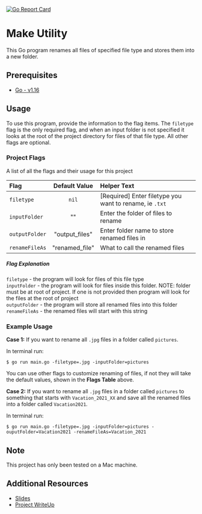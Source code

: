 [![Go Report Card](https://goreportcard.com/badge/github.com/caocmai/Make-Utility)](https://goreportcard.com/report/github.com/caocmai/Make-Utility)

# Make Utility
This Go program renames all files of specified file type and stores them into a new folder.

## Prerequisites
* [Go - v1.16](https://golang.org/doc/install)

## Usage 
To use this program, provide the information to the flag items. The `filetype` flag is the only required flag, and when an input folder is not specified it looks at the root of the project directory for files of that file type. All other flags are optional. 

### Project Flags
A list of all the flags and their usage for this project

| Flag | Default Value | Helper Text |
| :--- | :---: | :--- |
| `filetype` | `nil` | [Required] Enter filetype you want to rename, ie `.txt` |
| `inputFolder` | ""  | Enter the folder of files to rename |
| `outputFolder` | "output_files" | Enter folder name to store renamed files in |
| `renameFileAs` | "renamed_file" | What to call the renamed files |

##### Flag Explanation
`filetype` - the program will look for files of this file type <br/>
`inputFolder` - the program will look for files inside this folder. NOTE: folder must be at root of project. If one is not provided then program will look for the files at the root of project <br/>
`outputFolder` - the program will store all renamed files into this folder <br/>
`renameFileAs` - the renamed files will start with this string


### Example Usage
**Case 1:** If you want to rename all `.jpg` files in a folder called `pictures`.

In terminal run:

`$ go run main.go -filetype=.jpg -inputFolder=pictures`

You can use other flags to customize renaming of files, if not they will take the default values, shown in the **Flags Table** above.

**Case 2:** If you want to rename all `.jpg` files in a folder called `pictures` to something that starts with `Vacation_2021_XX` and save all the renamed files into a folder called `Vacation2021`.

In terminal run:

`$ go run main.go -filetype=.jpg -inputFolder=pictures -ouputFolder=Vacation2021 -renameFileAs=Vacation_2021`


## Note
This project has only been tested on a Mac machine.


## Additional Resources
* [Slides](https://docs.google.com/presentation/d/1sP2tj-79a7mOlrleGvi6uO9PA4OiH0oCYyGa7Zy0t9A/edit?usp=sharing)
* [Project WriteUp]()